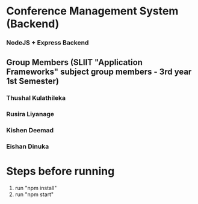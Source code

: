 # Conference Management System (Backend) 
### NodeJS + Express Backend

## Group Members (SLIIT "Application Frameworks" subject group members - 3rd year 1st Semester)

### Thushal Kulathileka
### Rusira Liyanage
### Kishen Deemad
### Eishan Dinuka

# Steps before running
1. run "npm install"
2. run "npm start"
